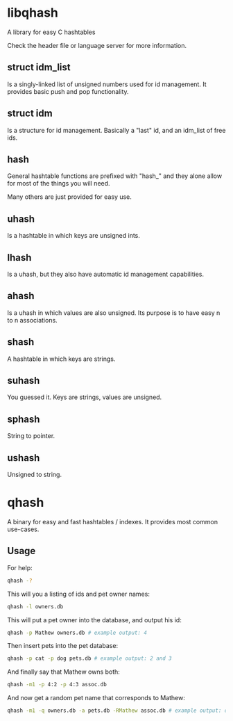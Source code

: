 # libqhash

A library for easy C hashtables

Check the header file or language server for more information.

## struct idm\_list
Is a singly-linked list of unsigned numbers used for id management. It provides basic push and pop functionality.

## struct idm
Is a structure for id management. Basically a "last" id, and an idm\_list of free ids.

## hash
General hashtable functions are prefixed with "hash\_" and they alone allow for most of the things you will need.

Many others are just provided for easy use.

## uhash
Is a hashtable in which keys are unsigned ints.

## lhash
Is a uhash, but they also have automatic id management capabilities.

## ahash
Is a uhash in which values are also unsigned. Its purpose is to have easy n to n associations.

## shash
A hashtable in which keys are strings.

## suhash
You guessed it. Keys are strings, values are unsigned.

## sphash
String to pointer.

## ushash
Unsigned to string.

# qhash

A binary for easy and fast hashtables / indexes. It provides most common use-cases.

## Usage

For help:
```sh
qhash -?
```

This will you a listing of ids and pet owner names:
```sh
qhash -l owners.db
```

This will put a pet owner into the database, and output his id:
```sh
qhash -p Mathew owners.db # example output: 4
```

Then insert pets into the pet database:
```sh
qhash -p cat -p dog pets.db # example output: 2 and 3
```

And finally say that Mathew owns both:
```sh
qhash -m1 -p 4:2 -p 4:3 assoc.db
```

And now get a random pet name that corresponds to Mathew:
```sh
qhash -m1 -q owners.db -a pets.db -RMathew assoc.db # example output: dog
```
